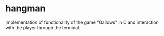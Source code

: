 # hangman
Implementation of functionality of the game "Gallows" in C and interaction with the player through the terminal.
